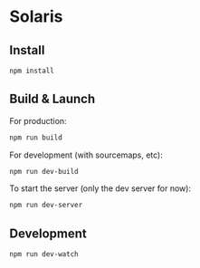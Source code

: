 # Solaris

## Install

```sh
npm install
```

## Build & Launch

For production:
```sh
npm run build
```

For development (with sourcemaps, etc):
```sh
npm run dev-build
```

To start the server (only the dev server for now):
```sh
npm run dev-server
```

## Development

```sh
npm run dev-watch
```

